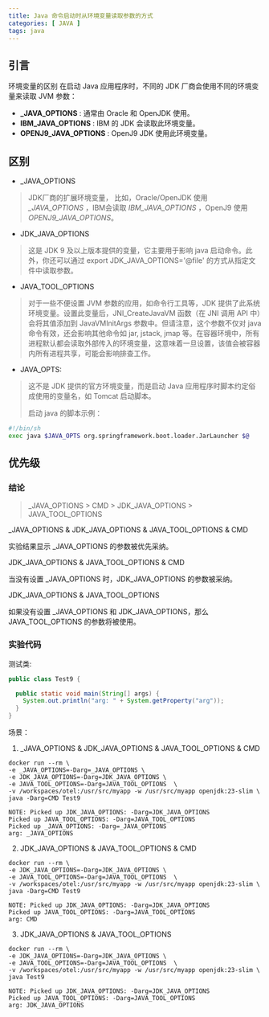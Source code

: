 ```yaml
---
title: Java 命令启动时从环境变量读取参数的方式
categories: [ JAVA ]
tags: java
---
```


## 引言

环境变量的区别
在启动 Java 应用程序时，不同的 JDK 厂商会使用不同的环境变量来读取 JVM 参数：

- **_JAVA_OPTIONS** : 通常由 Oracle 和 OpenJDK 使用。
- **IBM_JAVA_OPTIONS** : IBM 的 JDK 会读取此环境变量。
- **OPENJ9_JAVA_OPTIONS** : OpenJ9 JDK 使用此环境变量。

## 区别

- _JAVA_OPTIONS

> JDK厂商的扩展环境变量， 比如，Oracle/OpenJDK 使用 *_JAVA_OPTIONS* ，IBM会读取 *IBM_JAVA_OPTIONS* ，OpenJ9 使用
*OPENJ9_JAVA_OPTIONS*。

- JDK_JAVA_OPTIONS

> 这是 JDK 9 及以上版本提供的变量，它主要用于影响 java 启动命令。此外，你还可以通过 export JDK_JAVA_OPTIONS='@file'
> 的方式从指定文件中读取参数。

- JAVA_TOOL_OPTIONS

> 对于一些不便设置 JVM 参数的应用，如命令行工具等，JDK 提供了此系统环境变量。设置此变量后，JNI_CreateJavaVM 函数（在 JNI 调用
> API 中）会将其值添加到 JavaVMInitArgs 参数中。但请注意，这个参数不仅对 java 命令有效，还会影响其他命令如 jar, jstack,
> jmap 等。在容器环境中，所有进程默认都会读取外部传入的环境变量，这意味着一旦设置，该值会被容器内所有进程共享，可能会影响排查工作。

- JAVA_OPTS:

> 这不是 JDK 提供的官方环境变量，而是启动 Java 应用程序时脚本约定俗成使用的变量名，如 Tomcat 启动脚本。
>
>启动 java 的脚本示例：

~~~sh
#!/bin/sh
exec java $JAVA_OPTS org.springframework.boot.loader.JarLauncher $@
~~~

## 优先级

### 结论

> _JAVA_OPTIONS > CMD > JDK_JAVA_OPTIONS > JAVA_TOOL_OPTIONS

_JAVA_OPTIONS & JDK_JAVA_OPTIONS & JAVA_TOOL_OPTIONS & CMD

实验结果显示 _JAVA_OPTIONS 的参数被优先采纳。

JDK_JAVA_OPTIONS & JAVA_TOOL_OPTIONS & CMD

当没有设置 _JAVA_OPTIONS 时，JDK_JAVA_OPTIONS 的参数被采纳。

JDK_JAVA_OPTIONS & JAVA_TOOL_OPTIONS

如果没有设置 _JAVA_OPTIONS 和 JDK_JAVA_OPTIONS，那么 JAVA_TOOL_OPTIONS 的参数将被使用。

### 实验代码

测试类:

~~~java
public class Test9 {

  public static void main(String[] args) {
    System.out.println("arg: " + System.getProperty("arg"));
  }
}
~~~

场景：

1. _JAVA_OPTIONS & JDK_JAVA_OPTIONS & JAVA_TOOL_OPTIONS & CMD

~~~shell
docker run --rm \
-e _JAVA_OPTIONS=-Darg=_JAVA_OPTIONS \
-e JDK_JAVA_OPTIONS=-Darg=JDK_JAVA_OPTIONS \
-e JAVA_TOOL_OPTIONS=-Darg=JAVA_TOOL_OPTIONS  \
-v /workspaces/otel:/usr/src/myapp -w /usr/src/myapp openjdk:23-slim \
java -Darg=CMD Test9
~~~

~~~
NOTE: Picked up JDK_JAVA_OPTIONS: -Darg=JDK_JAVA_OPTIONS
Picked up JAVA_TOOL_OPTIONS: -Darg=JAVA_TOOL_OPTIONS
Picked up _JAVA_OPTIONS: -Darg=_JAVA_OPTIONS
arg: _JAVA_OPTIONS
~~~

2. JDK_JAVA_OPTIONS & JAVA_TOOL_OPTIONS & CMD

~~~shell
docker run --rm \
-e JDK_JAVA_OPTIONS=-Darg=JDK_JAVA_OPTIONS \
-e JAVA_TOOL_OPTIONS=-Darg=JAVA_TOOL_OPTIONS  \
-v /workspaces/otel:/usr/src/myapp -w /usr/src/myapp openjdk:23-slim \
java -Darg=CMD Test9
~~~

~~~
NOTE: Picked up JDK_JAVA_OPTIONS: -Darg=JDK_JAVA_OPTIONS
Picked up JAVA_TOOL_OPTIONS: -Darg=JAVA_TOOL_OPTIONS
arg: CMD
~~~

3. JDK_JAVA_OPTIONS & JAVA_TOOL_OPTIONS

~~~shell
docker run --rm \
-e JDK_JAVA_OPTIONS=-Darg=JDK_JAVA_OPTIONS \
-e JAVA_TOOL_OPTIONS=-Darg=JAVA_TOOL_OPTIONS  \
-v /workspaces/otel:/usr/src/myapp -w /usr/src/myapp openjdk:23-slim \
java Test9
~~~

~~~
NOTE: Picked up JDK_JAVA_OPTIONS: -Darg=JDK_JAVA_OPTIONS
Picked up JAVA_TOOL_OPTIONS: -Darg=JAVA_TOOL_OPTIONS
arg: JDK_JAVA_OPTIONS
~~~
